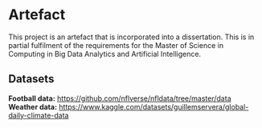 ﻿# Artefact
This project is an artefact that is incorporated into a dissertation. This is in partial fulfilment of the requirements for the Master of Science in Computing in Big Data Analytics and Artificial Intelligence.



## Datasets
**Football data:** https://github.com/nflverse/nfldata/tree/master/data <br>
**Weather data:** https://www.kaggle.com/datasets/guillemservera/global-daily-climate-data <br>
